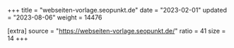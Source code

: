 +++
title = "webseiten-vorlage.seopunkt.de"
date = "2023-02-01"
updated = "2023-08-06"
weight = 14476

[extra]
source = "https://webseiten-vorlage.seopunkt.de/"
ratio = 41
size = 14
+++
